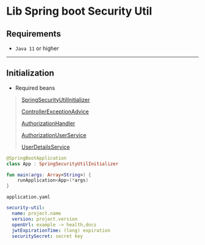 # Lib Spring boot Security Util

## Requirements

- `Java 11` or higher

****

## Initialization

- Required beans

> [SpringSecurityUtilInitializer](security/src/main/kotlin/com/softwareplace/config/SpringSecurityUtilInitializer.kt)
>
> [ControllerExceptionAdvice](security/src/main/kotlin/com/softwareplace/config/ControllerExceptionAdvice.kt)
>
> [AuthorizationHandler](security/src/main/kotlin/com/softwareplace/authorization/AuthorizationHandler.kt)
>
> [AuthorizationUserService](security/src/main/kotlin/com/softwareplace/service/AuthorizationUserService.kt)
>
> [UserDetailsService](https://docs.spring.io/spring-security/site/docs/current/api/org/springframework/security/core/userdetails/UserDetailsService.html)

```kotlin
@SpringBootApplication
class App : SpringSecurityUtilInitializer

fun main(args: Array<String>) {
    runApplication<App>(*args)
}
```

`application.yaml`

```yaml
security-util:
  name: project.name
  version: project.version
  openUrl: example -> health,docs
  jwtExpirationTime: (long) expiration
  securitySecret: secret key
```
